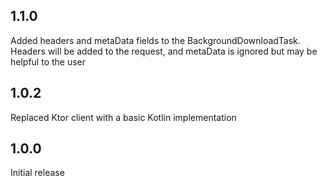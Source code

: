 ## 1.1.0

Added headers and metaData fields to the BackgroundDownloadTask. Headers will be added to the request, and metaData is ignored but may be helpful to the user

## 1.0.2

Replaced Ktor client with a basic Kotlin implementation


## 1.0.0

Initial release

